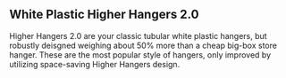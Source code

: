 ## White Plastic Higher Hangers 2.0
                    
Higher Hangers 2.0 are your classic tubular white plastic hangers, but robustly deisgned weighing about 50% more than a cheap big-box store hanger. These are the most popular style of hangers, only improved by utilizing space-saving Higher Hangers design.  